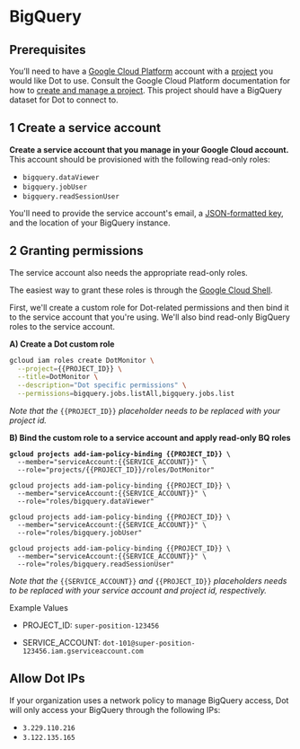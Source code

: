 # BigQuery

## Prerequisites

You’ll need to have a [Google Cloud Platform](https://cloud.google.com/) account with a [project](https://cloud.google.com/storage/docs/projects) you would like Dot to use. Consult the Google Cloud Platform documentation for how to [create and manage a project](https://cloud.google.com/resource-manager/docs/creating-managing-projects). This project should have a BigQuery dataset for Dot to connect to.



## 1 Create a service account

**Create a service account that you manage in your Google Cloud account.** This account should be provisioned with the following read-only roles:

* `bigquery.dataViewer`
* `bigquery.jobUser`
* `bigquery.readSessionUser`

You'll need to provide the service account's email, a [JSON-formatted key](https://cloud.google.com/iam/docs/creating-managing-service-account-keys#creating), and the location of your BigQuery instance.&#x20;



## 2 Granting permissions

The service account also needs the appropriate read-only roles.

The easiest way to grant these roles is through the [Google Cloud Shell](https://console.cloud.google.com/home/dashboard?cloudshell=true).

First, we'll create a custom role for Dot-related permissions and then bind it to the service account that you're using. We'll also bind read-only BigQuery roles to the service account.

**A) Create a Dot custom role**

```bash
gcloud iam roles create DotMonitor \
  --project={{PROJECT_ID}} \
  --title=DotMonitor \
  --description="Dot specific permissions" \
  --permissions=bigquery.jobs.listAll,bigquery.jobs.list
```

_Note that the_ `{{PROJECT_ID}}` _placeholder needs to be replaced with your project id._

**B) Bind the custom role to a service account and apply read-only BQ roles**

<pre class="language-bash"><code class="lang-bash"><strong>gcloud projects add-iam-policy-binding {{PROJECT_ID}} \
</strong>  --member="serviceAccount:{{SERVICE_ACCOUNT}}" \
  --role="projects/{{PROJECT_ID}}/roles/DotMonitor"

gcloud projects add-iam-policy-binding {{PROJECT_ID}} \
  --member="serviceAccount:{{SERVICE_ACCOUNT}}" \
  --role="roles/bigquery.dataViewer"

gcloud projects add-iam-policy-binding {{PROJECT_ID}} \
  --member="serviceAccount:{{SERVICE_ACCOUNT}}" \
  --role="roles/bigquery.jobUser"

gcloud projects add-iam-policy-binding {{PROJECT_ID}} \
  --member="serviceAccount:{{SERVICE_ACCOUNT}}" \
  --role="roles/bigquery.readSessionUser"
</code></pre>

_Note that the_ `{{SERVICE_ACCOUNT}}` _and_ `{{PROJECT_ID}}` _placeholders needs to be replaced with your service account and project id, respectively._

Example Values

* PROJECT\_ID: `super-position-123456`
*   SERVICE\_ACCOUNT: `dot-101@super-position-123456.iam.gserviceaccount.com`

    &#x20;

## Allow Dot IPs

If your organization uses a network policy to manage BigQuery access, Dot will only access your BigQuery through the following IPs:

* `3.229.110.216`
* `3.122.135.165`

